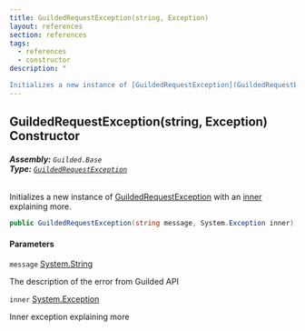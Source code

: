 ```yaml
---
title: GuildedRequestException(string, Exception)
layout: references
section: references
tags:
  - references
  - constructor
description: "

Initializes a new instance of [GuildedRequestException](GuildedRequestException.md 'Guilded.Base.GuildedRequestException') with an [inner](GuildedRequestException.GuildedRequestException(string,Exception).md#Guilded.Base.GuildedRequestException.GuildedRequestException(string,System.Exception).inner 'Guilded.Base.GuildedRequestException.GuildedRequestException(string, System.Exception).inner') explaining more."
---
```


## GuildedRequestException(string, Exception) Constructor
###### **Assembly:** `Guilded.Base`<br/>**Type:** [`GuildedRequestException`](GuildedRequestException.md 'Guilded.Base.GuildedRequestException')

Initializes a new instance of [GuildedRequestException](GuildedRequestException.md 'Guilded.Base.GuildedRequestException') with an [inner](GuildedRequestException.GuildedRequestException(string,Exception).md#Guilded.Base.GuildedRequestException.GuildedRequestException(string,System.Exception).inner 'Guilded.Base.GuildedRequestException.GuildedRequestException(string, System.Exception).inner') explaining more.

```csharp
public GuildedRequestException(string message, System.Exception inner);
```
#### Parameters

<a name='Guilded.Base.GuildedRequestException.GuildedRequestException(string,System.Exception).message'></a>

`message` [System.String](https://docs.microsoft.com/en-us/dotnet/api/System.String 'System.String')

The description of the error from Guilded API

<a name='Guilded.Base.GuildedRequestException.GuildedRequestException(string,System.Exception).inner'></a>

`inner` [System.Exception](https://docs.microsoft.com/en-us/dotnet/api/System.Exception 'System.Exception')

Inner exception explaining more